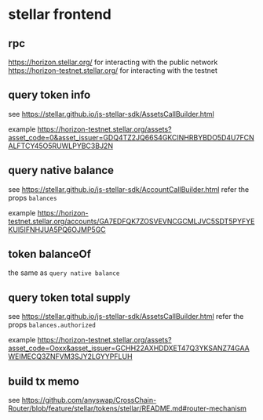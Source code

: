 # stellar frontend 

## rpc

https://horizon.stellar.org/ for interacting with the public network
https://horizon-testnet.stellar.org/ for interacting with the testnet

## query token info

see https://stellar.github.io/js-stellar-sdk/AssetsCallBuilder.html

example
https://horizon-testnet.stellar.org/assets?asset_code=0&asset_issuer=GDQ4TZ2JQ66S4GKCINHRBYBDO5D4U7FCNALFTCY45O5RUWLPYBC3BJ2N

## query native balance

see https://stellar.github.io/js-stellar-sdk/AccountCallBuilder.html
refer the props `balances`


example
https://horizon-testnet.stellar.org/accounts/GA7EDFQK7ZOSVEVNCGCMLJVC5SDT5PYFYEKUI5IFNHJUA5PQ6OJMP5GC

## token balanceOf 

the same as `query native balance`

## query token total supply

see https://stellar.github.io/js-stellar-sdk/AssetsCallBuilder.html
refer the props `balances.authorized`


example
https://horizon-testnet.stellar.org/assets?asset_code=Ooxx&asset_issuer=GCHH22AXHDDXET47Q3YKSANZ74GAAWEIMECQ3ZNFVM3SJY2LGYYPFLUH

## build tx memo

see https://github.com/anyswap/CrossChain-Router/blob/feature/stellar/tokens/stellar/README.md#router-mechanism



